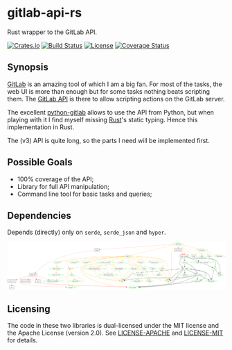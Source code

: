 # gitlab-api-rs

Rust wrapper to the GitLab API.

[![Crates.io](https://img.shields.io/crates/v/gitlab-api.svg)](https://crates.io/crates/gitlab-api)
[![Build Status](https://travis-ci.org/nbigaouette/gitlab-api-rs.svg?branch=master)](https://travis-ci.org/nbigaouette/gitlab-api-rs)
[![License](https://img.shields.io/crates/l/gitlab-api.svg)](#Licensing)
[![Coverage Status](https://coveralls.io/repos/github/nbigaouette/gitlab-api-rs/badge.svg?branch=master)](https://coveralls.io/github/nbigaouette/gitlab-api-rs?branch=master)

## Synopsis

[GitLab](https://about.gitlab.com/) is an amazing tool of which I am a big fan. For most of the tasks, the web UI is more than enough but for some tasks nothing beats scripting them. The [GitLab API](https://docs.gitlab.com/ce/api/) is there to allow scripting actions on the GitLab server.

The excellent [python-gitlab](https://github.com/gpocentek/python-gitlab) allows to use the API from Python, but when playing with it I find myself missing [Rust](https://www.rust-lang.org/)'s static typing. Hence this implementation in Rust.

The (v3) API is quite long, so the parts I need will be implemented first.


## Possible Goals

* 100% coverage of the API;
* Library for full API manipulation;
* Command line tool for basic tasks and queries;


## Dependencies

Depends (directly) only on `serde`, `serde_json` and `hyper`.

![Dependencies](gitlab-api-rs.png)


## Licensing

The code in these two libraries is dual-licensed under the MIT license and the
Apache License (version 2.0). See [LICENSE-APACHE](./LICENSE-APACHE) and [LICENSE-MIT](./LICENSE-MIT) for details.
